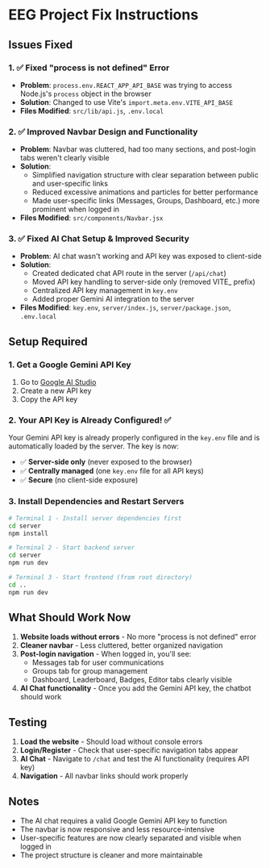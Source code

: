 # EEG Project Fix Instructions

## Issues Fixed

### 1. ✅ Fixed "process is not defined" Error
- **Problem**: `process.env.REACT_APP_API_BASE` was trying to access Node.js's `process` object in the browser
- **Solution**: Changed to use Vite's `import.meta.env.VITE_API_BASE`
- **Files Modified**: `src/lib/api.js`, `.env.local`

### 2. ✅ Improved Navbar Design and Functionality
- **Problem**: Navbar was cluttered, had too many sections, and post-login tabs weren't clearly visible
- **Solution**: 
  - Simplified navigation structure with clear separation between public and user-specific links
  - Reduced excessive animations and particles for better performance
  - Made user-specific links (Messages, Groups, Dashboard, etc.) more prominent when logged in
- **Files Modified**: `src/components/Navbar.jsx`

### 3. ✅ Fixed AI Chat Setup & Improved Security
- **Problem**: AI chat wasn't working and API key was exposed to client-side
- **Solution**: 
  - Created dedicated chat API route in the server (`/api/chat`)
  - Moved API key handling to server-side only (removed VITE_ prefix)
  - Centralized API key management in `key.env`
  - Added proper Gemini AI integration to the server
- **Files Modified**: `key.env`, `server/index.js`, `server/package.json`, `.env.local`

## Setup Required

### 1. Get a Google Gemini API Key
1. Go to [Google AI Studio](https://makersuite.google.com/app/apikey)
2. Create a new API key
3. Copy the API key

### 2. Your API Key is Already Configured! ✅
Your Gemini API key is already properly configured in the `key.env` file and is automatically loaded by the server. The key is now:
- ✅ **Server-side only** (never exposed to the browser)
- ✅ **Centrally managed** (one `key.env` file for all API keys)
- ✅ **Secure** (no client-side exposure)

### 3. Install Dependencies and Restart Servers
```bash
# Terminal 1 - Install server dependencies first
cd server
npm install

# Terminal 2 - Start backend server
cd server  
npm run dev

# Terminal 3 - Start frontend (from root directory)
cd ..
npm run dev
```

## What Should Work Now

1. **Website loads without errors** - No more "process is not defined" error
2. **Cleaner navbar** - Less cluttered, better organized navigation
3. **Post-login navigation** - When logged in, you'll see:
   - Messages tab for user communications
   - Groups tab for group management
   - Dashboard, Leaderboard, Badges, Editor tabs clearly visible
4. **AI Chat functionality** - Once you add the Gemini API key, the chatbot should work

## Testing

1. **Load the website** - Should load without console errors
2. **Login/Register** - Check that user-specific navigation tabs appear
3. **AI Chat** - Navigate to `/chat` and test the AI functionality (requires API key)
4. **Navigation** - All navbar links should work properly

## Notes

- The AI chat requires a valid Google Gemini API key to function
- The navbar is now responsive and less resource-intensive
- User-specific features are now clearly separated and visible when logged in
- The project structure is cleaner and more maintainable